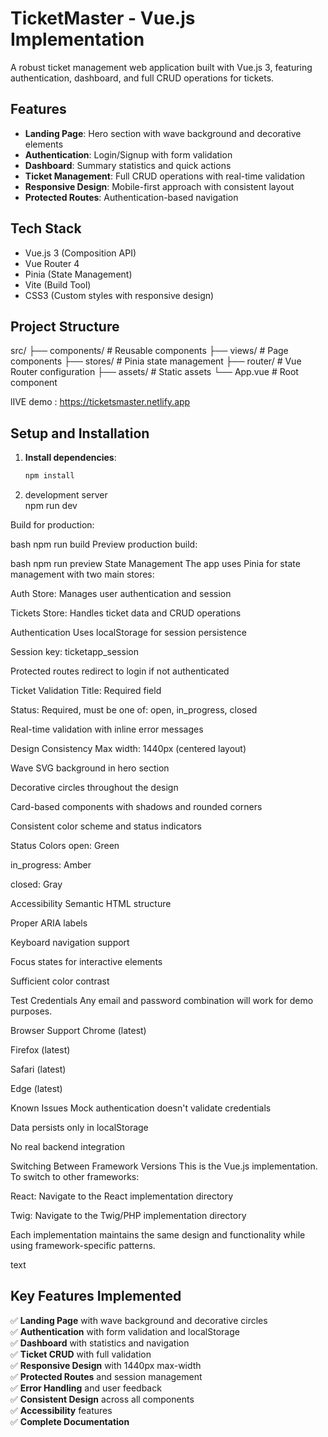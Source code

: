 # TicketMaster - Vue.js Implementation

A robust ticket management web application built with Vue.js 3, featuring authentication, dashboard, and full CRUD operations for tickets.

## Features

- **Landing Page**: Hero section with wave background and decorative elements
- **Authentication**: Login/Signup with form validation
- **Dashboard**: Summary statistics and quick actions
- **Ticket Management**: Full CRUD operations with real-time validation
- **Responsive Design**: Mobile-first approach with consistent layout
- **Protected Routes**: Authentication-based navigation

## Tech Stack

- Vue.js 3 (Composition API)
- Vue Router 4
- Pinia (State Management)
- Vite (Build Tool)
- CSS3 (Custom styles with responsive design)

## Project Structure
src/
├── components/ # Reusable components
├── views/ # Page components
├── stores/ # Pinia state management
├── router/ # Vue Router configuration
├── assets/ # Static assets
└── App.vue # Root component

lIVE demo :  https://ticketsmaster.netlify.app
## Setup and Installation

1. **Install dependencies**:
   ```bash
   npm install


2.  development server   
   npm run dev



Build for production:

bash
npm run build
Preview production build:

bash
npm run preview
State Management
The app uses Pinia for state management with two main stores:

Auth Store: Manages user authentication and session

Tickets Store: Handles ticket data and CRUD operations

Authentication
Uses localStorage for session persistence

Session key: ticketapp_session

Protected routes redirect to login if not authenticated

Ticket Validation
Title: Required field

Status: Required, must be one of: open, in_progress, closed

Real-time validation with inline error messages

Design Consistency
Max width: 1440px (centered layout)

Wave SVG background in hero section

Decorative circles throughout the design

Card-based components with shadows and rounded corners

Consistent color scheme and status indicators

Status Colors
open: Green

in_progress: Amber

closed: Gray

Accessibility
Semantic HTML structure

Proper ARIA labels

Keyboard navigation support

Focus states for interactive elements

Sufficient color contrast

Test Credentials
Any email and password combination will work for demo purposes.

Browser Support
Chrome (latest)

Firefox (latest)

Safari (latest)

Edge (latest)

Known Issues
Mock authentication doesn't validate credentials

Data persists only in localStorage

No real backend integration

Switching Between Framework Versions
This is the Vue.js implementation. To switch to other frameworks:

React: Navigate to the React implementation directory

Twig: Navigate to the Twig/PHP implementation directory

Each implementation maintains the same design and functionality while using framework-specific patterns.

text

## Key Features Implemented

✅ **Landing Page** with wave background and decorative circles  
✅ **Authentication** with form validation and localStorage  
✅ **Dashboard** with statistics and navigation  
✅ **Ticket CRUD** with full validation  
✅ **Responsive Design** with 1440px max-width  
✅ **Protected Routes** and session management  
✅ **Error Handling** and user feedback  
✅ **Consistent Design** across all components  
✅ **Accessibility** features  
✅ **Complete Documentation**


